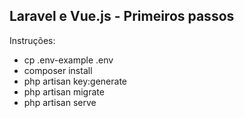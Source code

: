 ## Laravel e Vue.js - Primeiros passos



<p>Instruções:</p>
<ul>
    <li>cp .env-example .env</li>
    <li>composer install</li>
    <li>php artisan key:generate</li>
    <li>php artisan migrate</li>
    <li>php artisan serve</li>
</ul>
